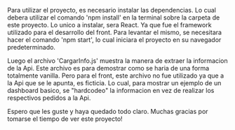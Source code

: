Para utilizar el proyecto, es necesario instalar las dependencias. Lo cual debera utilizar el comando 'npm install' en la terminal sobre la carpeta de este proyecto. Lo unico a instalar, sera React. Ya que fue el framework utilizado para el desarrollo del front. Para levantar el mismo, se necesitara hacer el comando 'npm start', lo cual iniciara el proyecto en su navegador predeterminado.

Luego el archivo 'CargarInfo.js' muestra la manera de extraer la informacion de la Api. Este archivo es para demostrar como se haria de una forma totalmente vanilla. Pero para el front, este archivo no fue utilizado ya que a la Api que se le apunta, es ficticia. Lo cual, para mostrar un ejemplo de un dashboard basico, se "hardcodeo" la informacion en vez de realizar los respectivos pedidos a la Api.

Espero que les guste y haya quedado todo claro. Muchas gracias por tomarse el tiempo de ver este proyecto!